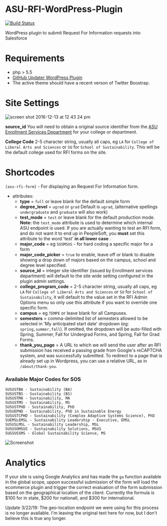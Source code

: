 # ASU-RFI-WordPress-Plugin
[![Build Status](https://travis-ci.org/gios-asu/ASU-RFI-WordPress-Plugin.svg?branch=develop)](https://travis-ci.org/gios-asu/ASU-RFI-WordPress-Plugin)

WordPress plugin to submit Request For Information requests into Salesforce

# Requirements
* php > 5.5
* [GitHub Updater WordPress Plugin](https://github.com/afragen/github-updater)
* The active theme should have a recent verson of Twitter Boostrap.


# Site Settings
![screen shot 2016-12-13 at 12 43 24 pm](https://cloud.githubusercontent.com/assets/295804/21156084/c728ccae-c131-11e6-8e0f-7cbc1a6e3db6.png)

**source_id** You will need to obtain a original source identifier from the [ASU Enrollment Services Department](mailto:ecomm@asu.edu) for your college or department.

**College Code** 2-5 character string, usually all caps, eg `LA` for `College of Liberal Arts and Sciences` or `SU` for `School of Sustainability`. This will be the default college used for RFI forms on the site.


# Shortcodes

`[asu-rfi-form]` - For displaying an Request For Information form.
* attributes:
  * **type** = `full` or leave blank for the default simple form
  * **degree_level** = `ugrad` or `grad` Default is `ugrad`, (alternative spellings `undergraduate` and `graduate` will also work)
  * **test_mode** = `test` or leave blank for the default production mode. **Note:** the `test_mode` attribute is used to determine which internal ASU endpoint is used. If you are actually wanting to test an RFI form, and do not want it to end up in PeopleSoft, you **must** set this attribute to the word 'test' **in all lower case** .
  * **major_code** = eg `SUSMSUS` - for hard coding a specific major for a form
  * **major_code_picker** = `true` to enable, leave off or blank to disable showing a drop down of majors based on the campus, school and degree level specified.
  * **source_id** = integer site identifier (issued by Enrollment services department) will default to the site wide setting configured in the plugin admin settings.
  * **college_program_code** = 2-5 character string, usually all caps, eg `LA` for `College of Liberal Arts and Sciences` or `SU` for `School of Sustainability`, it will default to the value set in the RFI Admin Options menu so only use this attribute if you want to override one specific form.
  * **campus** = eg `TEMPE` or leave blank for all Campuses.
  * **semesters** = comma-delimited list of semesters allowed to be selected in 'My anticipated start date' dropdown (eg: `spring,summer,fall`). If omitted, the dropdown will be auto-filled with Spring, Summer, Fall for Undergrad Forms, and Spring, Fall for Grad Forms.
  * **thank_you_page** = A URL to which we will send the user after an RFI submission has received a passing grade from Google's reCAPTCHA system, and was successfully submitted. To redirect to a page that is already set up in Wordpress, you can use a relative URL, as in `/about/thank-you`.

### Available Major Codes for SOS
	SUSUSTBA - Sustainability (BA)
	SUSUSTBS - Sustainability (BS)
	SUSUSTMA - Sustainability, MA
	SUSUSTMS - Sustainability, MS
	SUSUSTPHD - Sustainability, PhD
	SUSUEPHD - Sustainability, PhD in Sustainable Energy
	SUSUSTCPHD - Sustainability (Complex Adaptive Systems Science), PhD
	SUEMSLEMSL - Sustainability Leadership - Executive, EMSL
	SUSUSLMSL - Sustainability Leadership, MSL
	SUSUSOMSUS - Sustainability Solutions, MSUS
	SUGSUSSMS - Global Sustainability Science, MS


![Screenshot](http://i.imgur.com/PFWa83O.png)

# Analytics
If your site is using Google Analytics and has made the `ga` function available in the global scope, uppon successful submission of the form will load the ecommerce plugin and trigger the correct evaluation of the form submission based on the geographical location of the client. Currently the formula is $100 for in state, $200 for nationall, and $300 for international.

Update 3/22/19: The geo-location endpoint we were using for this process is no longer available. I'm leaving the original text here for now, but I don't believe this is true any longer.
